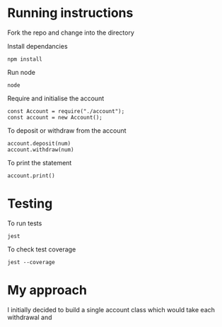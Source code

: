# Running instructions

Fork the repo and change into the directory

Install dependancies

```
npm install
```

Run node

```
node
```

Require and initialise the account

```
const Account = require("./account");
const account = new Account();
```

To deposit or withdraw from the account

```
account.deposit(num)
account.withdraw(num)
```

To print the statement

```
account.print()
```

# Testing

To run tests

```
jest
```

To check test coverage

```
jest --coverage
```

# My approach

I initially decided to build a single account class which would take each withdrawal and
